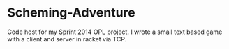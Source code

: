 Scheming-Adventure
==================

Code host for my Sprint 2014 OPL project.
I wrote a small text based game with a client and server in racket via TCP.

